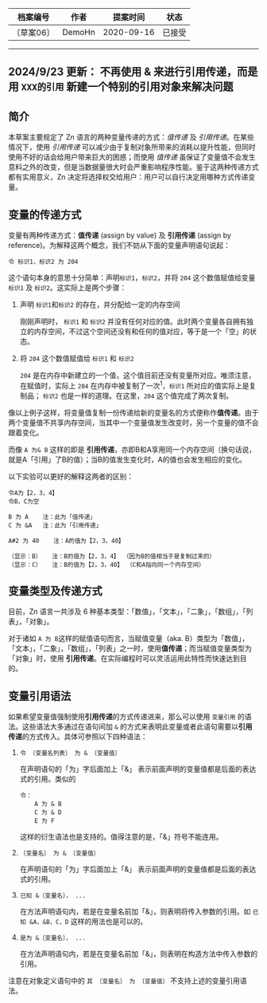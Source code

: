 | 档案编号| 作者| 提案时间 | 状态 |
|:----:|:----:|:----:|:----:|
|〔草案06〕| DemoHn | 2020-09-16 | 已接受 |

------
2024/9/23 更新： 不再使用 & 来进行引用传递，而是用 `XXX的引用` 新建一个特别的引用对象来解决问题
------


## 简介

本草案主要规定了 Zn 语言的两种变量传递的方式：_值传递_ 及 _引用传递_。在某些情况下，使用 _引用传递_ 可以减少由于复制对象所带来的消耗以提升性能，但同时使用不好的话会给用户带来巨大的困惑；而使用 _值传递_ 虽保证了变量值不会发生意料之外的改变，但是当数据量很大时会严重影响程序性能。鉴于这两种传递方式都有实用意义，Zn 决定将选择权交给用户：用户可以自行决定用哪种方式传递变量。

## 变量的传递方式

变量有两种传递方式：**值传递** (assign by value) 及 **引用传递** (assign by reference)。为解释这两个概念，我们不妨从下面的变量声明语句说起：

```
令 标识1，标识2 为 204
```

这个语句本身的意思十分简单：声明`标识1`，`标识2`，并将 `204` 这个数值赋值给变量 `标识1` 及 `标识2`。这实际上是两个步骤：

1. 声明 `标识1`和`标识2` 的存在，并分配给一定的内存空间

    刚刚声明时， `标识1` 和 `标识2` 并没有任何对应的值。此时两个变量各自拥有独立的内存空间，不过这个空间还没有和任何的值对应，等于是一个「空」的状态。

2. 将 `204` 这个数值赋值给 `标识1` 和 `标识2`

    `204` 是在内存中新建立的一个值，这个值目前还没有变量所对应。唯须注意，在赋值时，实际上 `204` 在内存中被复制了一次<sup>1</sup>，`标识1` 所对应的值实际上是复制品； `标识2` 也是一样的道理。在这里，`204` 这个值完成了两次复制。

像以上例子这样，将变量值复制一份传递给新的变量名的方式便称作**值传递**。由于两个变量值不共享内存空间，当其中一个变量值发生改变时，另一个变量的值不会跟着变化。

而像 `A 为& B` 这样的即是 **引用传递**，亦即B和A享用同一个内存空间（换句话说，就是A「引用」了B的值）；当B的值发生变化时，A的值也会发生相应的变化。

以下实验可以更好的解释这两者的区别：

```
令A为【2，3，4】
令B，C为空

B 为 A    注：此为「值传递」
C 为 &A   注：此为「引用传递」

A#2 为 40    注：A的值为【2，3，40】

（显示：B）   注：B的值为【2，3，4】 （因为B的值相当于是复制过来的）
（显示：C）   注：B的值为【2，3，40】 （C和A指向同一个内存空间）
```

## 变量类型及传递方式

目前，Zn 语言一共涉及 6 种基本类型：「数值」，「文本」，「二象」，「数组」，「列表」，「对象」。

对于诸如 `A 为 B`这样的赋值语句而言，当赋值变量（aka. B）类型为「数值」，「文本」，「二象」，「数组」，「列表」之一时，使用**值传递**；而当赋值变量类型为「对象」时，使用 **引用传递**。在实际编程时可以灵活运用此特性而快速达到目的。

## 变量引用语法

如果希望变量值强制使用**引用传递**的方式传递进来，那么可以使用 `变量引用` 的语法。这些语法大多通过在语句间加 `&` 的方式来表明此变量或者此语句需要以**引用传递**的方式传入。具体可参照以下四种语法：

1. `令 〔变量名列表〕 为 & 〔变量值〕`
    
    在声明语句的「为」字后面加上「&」 表示前面声明的变量值都是后面的表达式的引用。类似的 
    ```
    令： 
        A 为 & B
        C 为 & D
        E 为 F
    ```
    这样的衍生语法也是支持的。值得注意的是，「&」符号不能连用。

2. `〔变量名〕 为 & 〔变量值〕`

    在声明语句的「为」字后面加上「&」 表示前面声明的变量值都是后面的表达式的引用。

3. `已知 &〔变量名〕， ...`

    在方法声明语句内，若是在变量名前加「&」，则表明将传入参数的引用。如 `已知 &A，&B，C，D` 这样的用法也是可以的。

4. `是为 &〔变量名〕， ...`

    在方法声明语句内，若是在变量名前加「&」，则表明在构造方法中传入参数的引用。

注意在对象定义语句中的 `其 〔变量名〕 为 〔变量值〕` 不支持上述的变量引用语法。

